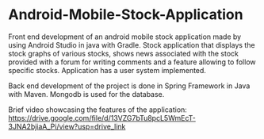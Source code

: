 # Android-Mobile-Stock-Application
Front end development of an android mobile stock application made by using Android Studio in java with Gradle. Stock application that displays the stock graphs of various stocks, shows news associated with the stock provided with a forum for writing comments and a feature allowing to follow specific stocks. Application has a user system implemented.

Back end development of the project is done in Spring Framework in Java with Maven.
Mongodb is used for the database.

Brief video showcasing the features of the application:
https://drive.google.com/file/d/13VZG7bTu8pcL5WmEcT-3JNA2bjiaA_Pi/view?usp=drive_link
